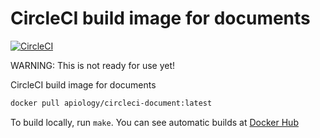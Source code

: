 # CircleCI build image for documents

[![CircleCI](https://circleci.com/gh/apiology/docker-circleci-document.svg?style=svg)](https://circleci.com/gh/apiology/docker-circleci-document)

WARNING: This is not ready for use yet!

CircleCI build image for documents

```sh
docker pull apiology/circleci-document:latest
```
To build locally, run `make`.  You can see automatic builds at
[Docker Hub](https://hub.docker.com/repository/docker/apiology/circleci-document)
